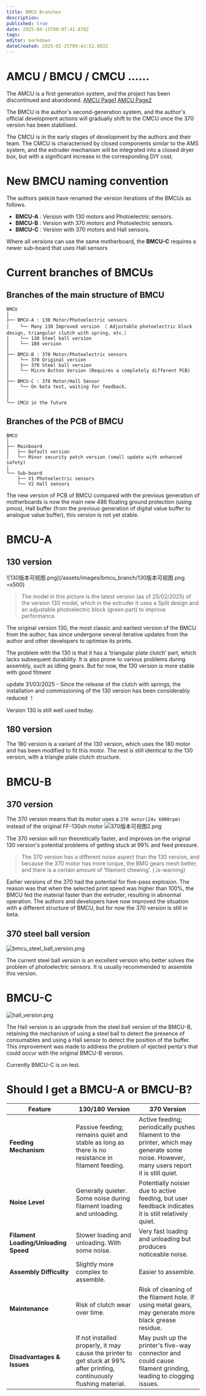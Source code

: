 ```yaml
---
title: BMCU Branches
description: 
published: true
date: 2025-04-15T08:07:41.878Z
tags: 
editor: markdown
dateCreated: 2025-02-25T09:43:52.883Z
---
```


# AMCU / BMCU / CMCU ......
The AMCU is a first generation system, and the project has been discontinued and abandoned.
[AMCU Page1](https://oshwhub.com/an_ye/ams-amcu)
[AMCU Page2](https://github.com/applenana/AP-AMS)



The BMCU is the author's second-generation system, and the author's official development actions will gradually shift to the CMCU once the 370 version has been stabilised.

The CMCU is in the early stages of development by the authors and their team. The CMCU is characterised by closed components similar to the AMS system, and the extruder mechanism will be integrated into a closed dryer box, but with a significant increase in the corresponding DIY cost.

# New BMCU naming convention
The authors `@4061N` have renamed the version iterations of the BMCUs as follows.


- **BMCU-A** : Version with 130 motors and Photoelectric sensors.
- **BMCU-B** : Version with 370 motors and Photoelectric sensors.
- **BMCU-C** : Version with 370 motors and Hall sensors.

Where all versions can use the same motherboard, the **BMCU-C** requires a newer sub-board that uses Hall sensors

# Current branches of BMCUs

## Branches of the main structure of BMCU

```
BMCU
│
├── BMCU-A : 130 Motor/Photoelectric sensors
│    └── Many 130 Improved version （ Adjustable photoelectric block design, triangular clutch with spring, etc.）
│    └── 130 Steel ball version
│    └── 180 version
│
├── BMCU-B : 370 Motor/Photoelectric sensors
│    └── 370 Original version
│    ├── 370 Steel ball version
│    └── Micro Button Version (Requires a completely different PCB)
│
├── BMCU-C : 370 Motor/Hall Sensor
│    └── On beta test, waiting for feedback.
│
│
└── CMCU in the future
```

## Branches of the PCB of BMCU
```
BMCU
│
├── Mainboard
│   ├── Default version
│   └── Minor security patch version (small update with enhanced safety)
│
└── Sub-board
    ├── V1 Photoelectric sensors 
    └── V2 Hall sensors

```
The new version of PCB of BMCU compared with the previous generation of motherboards is now the main new 486 floating ground protection (using pmos), Hall buffer (from the previous generation of digital value buffer to analogue value buffer), this version is not yet stable.


# BMCU-A
## 130 version
![130版本可视图.png](/assets/images/bmcu_branch/130版本可视图.png =x500)
> The model in this picture is the latest version (as of 25/02/2025) of the version 130 model, which in the extruder it uses a Split design and an adjustable photoelectric block (green part) to improve performance.

The original version 130, the most classic and earliest version of the BMCU from the author, has since undergone several iterative updates from the author and other developers to optimise its prints.

The problem with the 130 is that it has a ‘triangular plate clutch’ part, which lacks subsequent durability. It is also prone to various problems during assembly, such as idling gears. But for now, the 130 version is more stable with good fitment

update 31/03/2025 - Since the release of the clutch with springs, the installation and commissioning of the 130 version has been considerably reduced ！

Version 130 is still well used today.

## 180 version
The 180 version is a variant of the 130 version, which uses the 180 motor and has been modified to fit this motor. The rest is still identical to the 130 version, with a triangle plate clutch structure.

# BMCU-B

## 370 version
The 370 version means that its motor uses a `370 motor(24v 6000rpm)` instead of the original FF-130sh motor
![370版本可视图2.png](/assets/images/bmcu_branch/370版本可视图2.png)
  
The 370 version will run theoretically faster, and improves on the original 130 version's potential problems of getting stuck at 99% and feed pressure.
> The 370 version has a different noise aspect than the 130 version, and because the 370 motor has more torque, the BMG gears mesh better, and there is a certain amount of ‘filament chewing’.
{.is-warning}

  
Earlier versions of the 370 had the potential for five-pass explosion. The reason was that when the selected print speed was higher than 100%, the BMCU fed the material faster than the extruder, resulting in abnormal operation. The authors and developers have now improved the situation with a different structure of BMCU, but for now the 370 version is still in beta.

## 370 steel ball version
![bmcu_steel_ball_version.png](/assets/images/bmcu_branch/bmcu_steel_ball_version.png)

The current steel ball version is an excellent version who better solves the problem of photoelectric sensors. It is usually recommended to assemble this version.

# BMCU-C
![hall_version.png](/assets/images/bmcu_branch/hall_version.png)

The Hall version is an upgrade from the steel ball version of the BMCU-B, retaining the mechanism of using a steel ball to detect the presence of consumables and using a Hall sensor to detect the position of the buffer.
This improvement was made to address the problem of ejected penta's that could occur with the original BMCU-B version.

Currently BMCU-C is on test.


# Should I get a BMCU-A or BMCU-B?


| Feature              | 130/180 Version                           | 370 Version                               |
|----------------------|---------------------------------|----------------------------------|
| **Feeding Mechanism** | Passive feeding; remains quiet and stable as long as there is no resistance in filament feeding. | Active feeding; periodically pushes filament to the printer, which may generate some noise. However, many users report it is still quiet. |
| **Noise Level**       | Generally quieter. Some noise during filament loading and unloading. | Potentially noisier due to active feeding, but user feedback indicates it is still relatively quiet. |
| **Filament Loading/Unloading Speed** | Slower loading and unloading. With some noise. | Very fast loading and unloading but produces noticeable noise. |
| **Assembly Difficulty** | Slightly more complex to assemble. | Easier to assemble. |
| **Maintenance** | Risk of clutch wear over time. | Risk of cleaning of the filament hole. If using metal gears, may generate more black grease residue. |
| **Disadvantages & Issues** | If not installed properly, it may cause the printer to get stuck at 99% after printing, continuously flushing material. | May push up the printer's five-way connector and could cause filament grinding, leading to clogging issues. |
